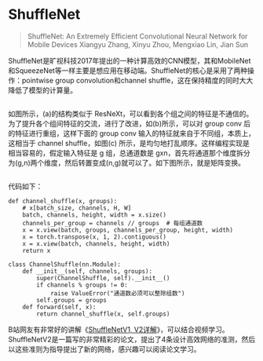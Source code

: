 # ShuffleNet

> ShuffleNet: An Extremely Efficient Convolutional Neural Network for Mobile Devices Xiangyu Zhang, Xinyu Zhou, Mengxiao Lin, Jian Sun

ShuffleNet是旷视科技2017年提出的一种计算高效的CNN模型，其和MobileNet和SqueezeNet等一样主要是想应用在移动端。ShuffleNet的核心是采用了两种操作：pointwise group convolution和channel shuffle，这在保持精度的同时大大降低了模型的计算量。

<figure><img src="https://img-blog.csdnimg.cn/05b025f523494d00982757c6a104ccdf.jpeg" alt=""><figcaption></figcaption></figure>

如图所示，(a)的结构类似于 ResNeXt，可以看到各个组之间的特征是不通信的。为了提升各个组间特征的交流，进行了改进，如(b)所示，可以对 group conv 后的特征进行重组，这样下面的 group conv 输入的特征就来自于不同组，本质上，这相当于 channel shuffle，如图(c) 所示，是均匀地打乱顺序。这样编程实现是相当容易的，假定输入特征是 g 组，总通道数是 gxn，首先将通道那个维度拆分为(g,n)两个维度，然后转置变成(n,g)就可以了。如下图所示，就是矩阵变换。

<figure><img src="https://img-blog.csdnimg.cn/3fcb93a046734856b67fb67ed72b684e.jpeg" alt=""><figcaption></figcaption></figure>

代码如下：

```
def channel_shuffle(x, groups):
    # x[batch_size, channels, H, W]
    batch, channels, height, width = x.size()
    channels_per_group = channels // groups  # 每组通道数
    x = x.view(batch, groups, channels_per_group, height, width)
    x = torch.transpose(x, 1, 2).contiguous()
    x = x.view(batch, channels, height, width)
    return x
​
class ChannelShuffle(nn.Module):
    def __init__(self, channels, groups):
        super(ChannelShuffle, self).__init__()
        if channels % groups != 0:
            raise ValueError("通道数必须可以整除组数")
        self.groups = groups
    def forward(self, x):
        return channel_shuffle(x, self.groups)
```

B站网友有非常好的讲解《[ShuffleNetV1, V2详解](https://www.bilibili.com/video/BV15y4y1Y7SY)》，可以结合视频学习。ShuffleNetV2是一篇写的非常精彩的论文，提出了4条设计高效网络的准测，然后以这些准则为指导提出了新的网络，感兴趣可以阅读论文学习。
